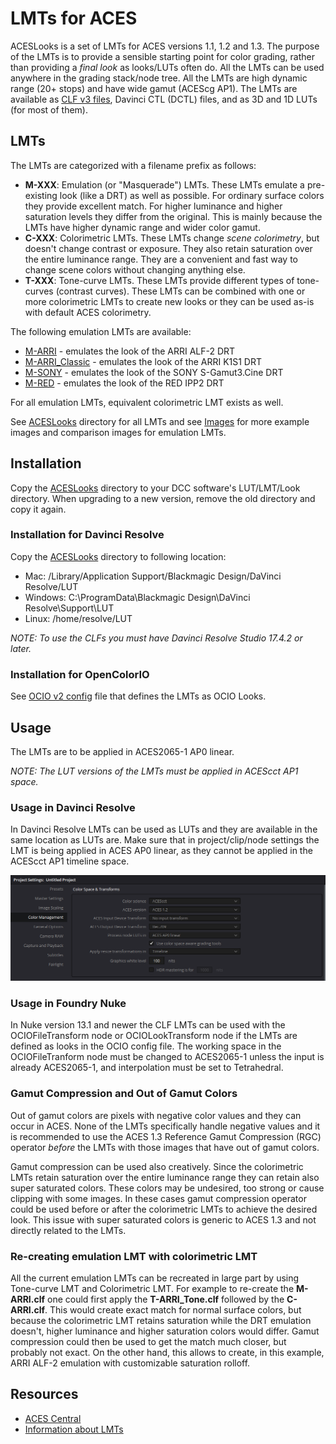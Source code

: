 # LMTs for ACES

ACESLooks is a set of LMTs for ACES versions 1.1, 1.2 and 1.3.  The purpose of the LMTs is to provide a sensible starting point for color grading, rather than providing a *final look* as looks/LUTs often do.
All the LMTs can be used anywhere in the grading stack/node tree.  All the LMTs are high dynamic range (20+ stops) and have wide gamut (ACEScg AP1).  The LMTs are available as
[CLF v3 files](https://acescentral.com/knowledge-base-2/common-lut-format-clf/), Davinci CTL (DCTL) files, and as 3D and 1D LUTs (for most of them).

## LMTs

The LMTs are categorized with a filename prefix as follows:

 - **M-XXX**: Emulation (or "Masquerade") LMTs.  These LMTs emulate a pre-existing look (like a DRT) as well as possible.  For ordinary surface colors they provide excellent match.
   For higher luminance and higher saturation levels they differ from the original.  This is mainly because the LMTs have higher dynamic range and wider color gamut.
 - **C-XXX**: Colorimetric LMTs.  These LMTs change *scene colorimetry*, but doesn't change contrast or exposure.  They also retain saturation over the entire luminance range.  They are a
   convenient and fast way to change scene colors without changing anything else.
 - **T-XXX**: Tone-curve LMTs.  These LMTs provide different types of tone-curves (contrast curves).  These LMTs can be combined with one or more colorimetric LMTs to create new looks or
   they can be used as-is with default ACES colorimetry.

The following emulation LMTs are available:

 - [M-ARRI](img/M-ARRI_1.jpg) - emulates the look of the ARRI ALF-2 DRT
 - [M-ARRI_Classic](img/M-ARRI_Classic_1.jpg) - emulates the look of the ARRI K1S1 DRT
 - [M-SONY](img/M-SONY_1.jpg) - emulates the look of the SONY S-Gamut3.Cine DRT
 - [M-RED](img/M-RED_1.jpg) - emulates the look of the RED IPP2 DRT

For all emulation LMTs, equivalent colorimetric LMT exists as well.

See [ACESLooks](ACESLooks/) directory for all LMTs and see [Images](img/) for more example images and comparison images for emulation LMTs.

## Installation

Copy the [ACESLooks](ACESLooks/) directory to your DCC software's LUT/LMT/Look directory.  When upgrading to a new version, remove the old directory and copy it again.

### Installation for Davinci Resolve

Copy the [ACESLooks](ACESLooks/) directory to following location:

 - Mac: /Library/Application Support/Blackmagic Design/DaVinci Resolve/LUT
 - Windows: C:\ProgramData\Blackmagic Design\DaVinci Resolve\Support\LUT
 - Linux: /home/resolve/LUT

*NOTE: To use the CLFs you must have Davinci Resolve Studio 17.4.2 or later.*

### Installation for OpenColorIO

See [OCIO v2 config](OCIO/) file that defines the LMTs as OCIO Looks.

## Usage

The LMTs are to be applied in ACES2065-1 AP0 linear.

*NOTE: The LUT versions of the LMTs must be applied in ACEScct AP1 space.*

### Usage in Davinci Resolve

In Davinci Resolve LMTs can be used as LUTs and they are available in the same location as LUTs are.  Make sure that in project/clip/node settings the LMT is being applied in ACES AP0 linear,
as they cannot be applied in the ACEScct AP1 timeline space.

![Example Davinci Resolve project settings](/img/resolve_project.png)

### Usage in Foundry Nuke

In Nuke version 13.1 and newer the CLF LMTs can be used with the OCIOFileTransform node or OCIOLookTransform node if the LMTs are defined as looks in the OCIO config file.  The
working space in the OCIOFileTranform node must be changed to ACES2065-1 unless the input is already ACES2065-1, and interpolation must be set to Tetrahedral.

### Gamut Compression and Out of Gamut Colors

Out of gamut colors are pixels with negative color values and they can occur in ACES.  None of the LMTs specifically handle negative values and it is recommended to use the ACES 1.3
Reference Gamut Compression (RGC) operator *before* the LMTs with those images that have out of gamut colors.

Gamut compression can be used also creatively.  Since the colorimetric LMTs retain saturation over the entire luminance range they can retain also super saturated colors.  These colors may
be undesired, too strong or cause clipping with some images.  In these cases gamut compression operator could be used before or after the colorimetric LMTs to achieve the desired look.  This
issue with super saturated colors is generic to ACES 1.3 and not directly related to the LMTs.

### Re-creating emulation LMT with colorimetric LMT

All the current emulation LMTs can be recreated in large part by using Tone-curve LMT and Colorimetric LMT.  For example to re-create the **M-ARRI.clf** one could first apply the
**T-ARRI_Tone.clf** followed by the **C-ARRI.clf**.  This would create exact match for normal surface colors, but because the colorimetric LMT retains saturation while the DRT emulation doesn't,
higher luminance and higher saturation colors would differ.  Gamut compression could then be used to get the match much closer, but probably not exact.  On the other hand, this allows to create,
in this example, ARRI ALF-2 emulation with customizable saturation rolloff.

## Resources

- [ACES Central](https://acescentral.com/)
- [Information about LMTs](https://acescentral.com/knowledge-base-2/lmts/)
